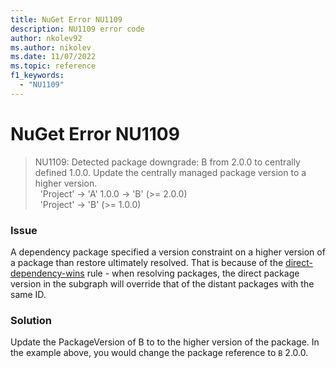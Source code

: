 ```yaml
---
title: NuGet Error NU1109
description: NU1109 error code
author: nkolev92
ms.author: nikolev
ms.date: 11/07/2022
ms.topic: reference
f1_keywords: 
  - "NU1109"
---
```


# NuGet Error NU1109

> NU1109: Detected package downgrade: B from 2.0.0 to centrally defined 1.0.0. Update the centrally managed package version to a higher version.<br/>
> &nbsp;&nbsp;'Project' -> 'A' 1.0.0 -> 'B' (>= 2.0.0)<br/>
> &nbsp;&nbsp;'Project' -> 'B' (>= 1.0.0)

### Issue

A dependency package specified a version constraint on a higher version of a package than restore ultimately resolved. That is because of the [direct-dependency-wins](../../concepts/dependency-resolution.md#direct-dependency-wins) rule - when resolving packages, the direct package version in the subgraph will override that of the distant packages with the same ID.

### Solution

Update the PackageVersion of B to to the higher version of the package.
In the example above, you would change the package reference to `B` 2.0.0.
